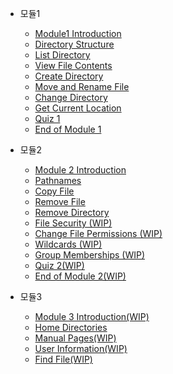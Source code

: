 - 모듈1

  - [Module1 Introduction](linux-tutorial-introduction.md "모듈1 소개")
  - [Directory Structure](linux-directory-structure.md "디렉터리 구조")
  - [List Directory](linux-directory-listing-part-1.md "디렉터리 내용 나열하기")
  - [View File Contents](linux-more-command.md "파일 내용 보기")
  - [Create Directory](linux-make-directory-command.md "디렉터리 만들기")
  - [Move and Rename File](linux-move-and-rename-file-command.md "위치,이름 변경하기")
  - [Change Directory](linux-change-directory-command.md "디렉터리 변경하기")
  - [Get Current Location](linux-print-working-directory-command.md "현재 작업 위치")
  - [Quiz 1](linux-tutorial-quiz-1.md "모듈1 퀴즈")
  - [End of Module 1](linux-tutorial-end-of-module-1.md "모듈1 마무리")

- 모듈2

  - [Module 2 Introduction](linux-tutorial-module-2-introduction.md "모듈2 소개")
  - [Pathnames](linux-pathnames.md "경로 이름")
  - [Copy File](linux-copy-command.md "파일 복사하기")
  - [Remove File](linux-remove-file-command.md "파일 삭제하기")
  - [Remove Directory](linux-remove-directory-command.md "디렉터리 삭제하기")
  - [File Security (WIP)](linux-file-security-permissions-part-1.md "")
  - [Change File Permissions (WIP)](https://linuxsurvival.com/linux-change-file-permissions-command-part-1.md)
  - [Wildcards (WIP)](linux-wildcards-part-1.md)
  - [Group Memberships (WIP)](linux-groups-command.md)
  - [Quiz 2(WIP)](linux-tutorial-quiz-2.md)
  - [End of Module 2(WIP)](linux-tutorial-end-of-module-2.md)
 
- 모듈3

  - [Module 3 Introduction(WIP)](linux-tutorial-module-3-introduction.md "모듈3 소개")
  - [Home Directories](linux-home-directories.md "홈 디렉터리")
  - [Manual Pages(WIP)](linux-manual-pages.md "매뉴얼 페이지")
  - [User Information(WIP)](linux-man-command-exercise.md "사용자 정보")
  - [Find File(WIP)](linux-find-command-part-1.md "파일 찾기")
